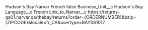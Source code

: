 <?xml version="1.0" encoding="UTF-8"?>
<CustomMetadata xmlns="http://soap.sforce.com/2006/04/metadata" xmlns:xsi="http://www.w3.org/2001/XMLSchema-instance" xmlns:xsd="http://www.w3.org/2001/XMLSchema">
    <label>Hudson&apos;s Bay Narvar French</label>
    <protected>false</protected>
    <values>
        <field>Business_Unit__c</field>
        <value xsi:type="xsd:string">Hudson&apos;s Bay</value>
    </values>
    <values>
        <field>Language__c</field>
        <value xsi:type="xsd:string">French</value>
    </values>
    <values>
        <field>Link_to_Narvar__c</field>
        <value xsi:type="xsd:string">https://returns-qa01.narvar.qa/thebay/returns?order={ORDERNUMBER}&amp;bzip={ZIPCODE}&amp;locale=fr_CA&amp;usertype=BAY081017</value>
    </values>
</CustomMetadata>
